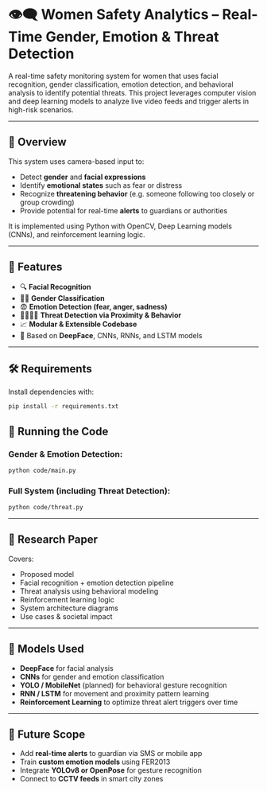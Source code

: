 
# 👁️‍🗨️ Women Safety Analytics – Real-Time Gender, Emotion & Threat Detection

A real-time safety monitoring system for women that uses facial recognition, gender classification, emotion detection, and behavioral analysis to identify potential threats. This project leverages computer vision and deep learning models to analyze live video feeds and trigger alerts in high-risk scenarios.

---

## 📌 Overview

This system uses camera-based input to:
- Detect **gender** and **facial expressions**
- Identify **emotional states** such as fear or distress
- Recognize **threatening behavior** (e.g. someone following too closely or group crowding)
- Provide potential for real-time **alerts** to guardians or authorities

It is implemented using Python with OpenCV, Deep Learning models (CNNs), and reinforcement learning logic.

---

## 🚀 Features

- 🔍 **Facial Recognition**
- 🙍‍♀️ **Gender Classification**
- 😨 **Emotion Detection (fear, anger, sadness)**
- 🧍‍♂️🧍‍♀️ **Threat Detection via Proximity & Behavior**
- 📈 **Modular & Extensible Codebase**
- 🧠 Based on **DeepFace**, CNNs, RNNs, and LSTM models


---

## 🛠️ Requirements

Install dependencies with:

```bash
pip install -r requirements.txt
````

## 🧪 Running the Code

### Gender & Emotion Detection:

```bash
python code/main.py
```

### Full System (including Threat Detection):

```bash
python code/threat.py
```

---

## 📄 Research Paper

Covers:

* Proposed model
* Facial recognition + emotion detection pipeline
* Threat analysis using behavioral modeling
* Reinforcement learning logic
* System architecture diagrams
* Use cases & societal impact

---

## 🧠 Models Used

* **DeepFace** for facial analysis
* **CNNs** for gender and emotion classification
* **YOLO / MobileNet** (planned) for behavioral gesture recognition
* **RNN / LSTM** for movement and proximity pattern learning
* **Reinforcement Learning** to optimize threat alert triggers over time

---

## 🚧 Future Scope

* Add **real-time alerts** to guardian via SMS or mobile app
* Train **custom emotion models** using FER2013
* Integrate **YOLOv8 or OpenPose** for gesture recognition
* Connect to **CCTV feeds** in smart city zones

